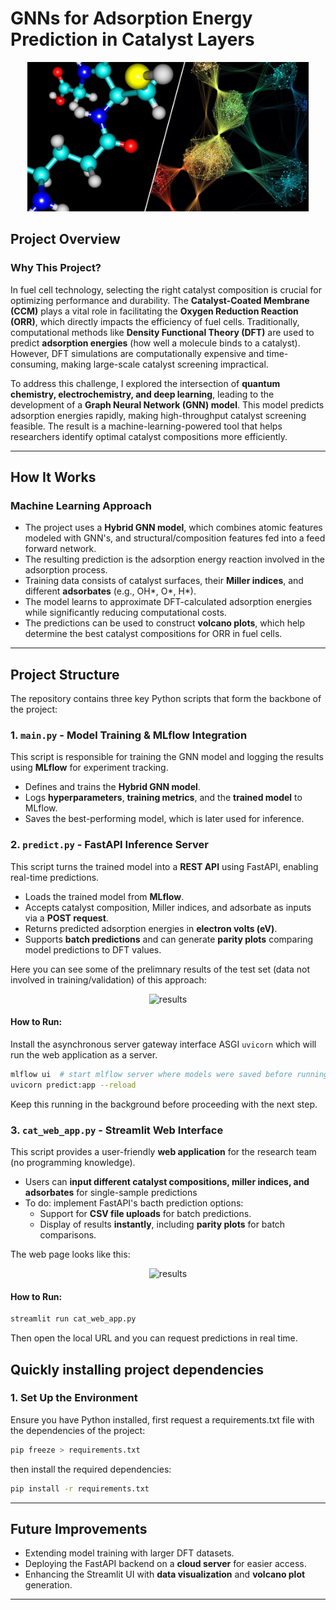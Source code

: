 # **GNNs for Adsorption Energy Prediction in Catalyst Layers**

<p align="center">
  <img src="https://github.com/brunoclbr/EngineeringAI/blob/main/GNNs/images/IMG_0527.jpeg?raw=true" width="450" alt="GNN">
</p>

## **Project Overview**

### **Why This Project?**
In fuel cell technology, selecting the right catalyst composition is crucial for optimizing performance and durability. The **Catalyst-Coated Membrane (CCM)** plays a vital role in facilitating the **Oxygen Reduction Reaction (ORR)**, which directly impacts the efficiency of fuel cells. Traditionally, computational methods like **Density Functional Theory (DFT)** are used to predict **adsorption energies** (how well a molecule binds to a catalyst). However, DFT simulations are computationally expensive and time-consuming, making large-scale catalyst screening impractical.

To address this challenge, I explored the intersection of **quantum chemistry, electrochemistry, and deep learning**, leading to the development of a **Graph Neural Network (GNN) model**. This model predicts adsorption energies rapidly, making high-throughput catalyst screening feasible. The result is a machine-learning-powered tool that helps researchers identify optimal catalyst compositions more efficiently.

---

## **How It Works**

### **Machine Learning Approach**
- The project uses a **Hybrid GNN model**, which combines atomic features modeled with GNN's, and structural/composition features fed into a feed forward network. 
- The resulting prediction is the adsorption energy reaction involved in the adsorption process.
- Training data consists of catalyst surfaces, their **Miller indices**, and different **adsorbates** (e.g., OH*, O*, H*).
- The model learns to approximate DFT-calculated adsorption energies while significantly reducing computational costs.
- The predictions can be used to construct **volcano plots**, which help determine the best catalyst compositions for ORR in fuel cells.

---

## **Project Structure**
The repository contains three key Python scripts that form the backbone of the project:

### **1. `main.py` - Model Training & MLflow Integration**
This script is responsible for training the GNN model and logging the results using **MLflow** for experiment tracking.
- Defines and trains the **Hybrid GNN model**.
- Logs **hyperparameters**, **training metrics**, and the **trained model** to MLflow.
- Saves the best-performing model, which is later used for inference.

### **2. `predict.py` - FastAPI Inference Server**
This script turns the trained model into a **REST API** using FastAPI, enabling real-time predictions.
- Loads the trained model from **MLflow**.
- Accepts catalyst composition, Miller indices, and adsorbate as inputs via a **POST request**.
- Returns predicted adsorption energies in **electron volts (eV)**.
- Supports **batch predictions** and can generate **parity plots** comparing model predictions to DFT values.

Here you can see some of the prelimnary results of the test set (data not involved in training/validation) of this approach:

<p align="center">
  <img src="https://github.com/brunoclbr/EngineeringAI/blob/main/GNNs/images/parity_plot.png?raw=true" width="450" alt="results">
</p>

#### **How to Run:**

Install the asynchronous server gateway interface ASGI `uvicorn` which will run the web application as a server.
```bash
mlflow ui  # start mlflow server where models were saved before running uvicorn
uvicorn predict:app --reload
```
Keep this running in the background before proceeding with the next step.

### **3. `cat_web_app.py` - Streamlit Web Interface**
This script provides a user-friendly **web application** for the research team (no programming knowledge).

- Users can **input different catalyst compositions, miller indices, and adsorbates** for single-sample predictions
- To do: implement FastAPI's bacth prediction options:
    - Support for **CSV file uploads** for batch predictions.
    - Display of results **instantly**, including **parity plots** for batch comparisons.

The web page looks like this:

<p align="center">
  <img src="https://github.com/brunoclbr/EngineeringAI/blob/main/GNNs/images/web_app.png?raw=true" width="450" alt="results">
</p>

#### **How to Run:**
```bash
streamlit run cat_web_app.py
```

Then open the local URL and you can request predictions in real time.

## **Quickly installing project dependencies**

### **1. Set Up the Environment**
Ensure you have Python installed, first request a requirements.txt file with the dependencies of the project:

```bash
pip freeze > requirements.txt
```
then install the required dependencies:

```bash
pip install -r requirements.txt
```

---

## **Future Improvements**

- Extending model training with larger DFT datasets.
- Deploying the FastAPI backend on a **cloud server** for easier access.
- Enhancing the Streamlit UI with **data visualization** and **volcano plot** generation.

---
